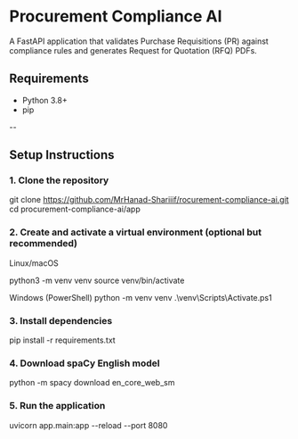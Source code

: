 # Procurement Compliance AI

A FastAPI application that validates Purchase Requisitions (PR) against compliance rules and generates Request for Quotation (RFQ) PDFs.

## Requirements

- Python 3.8+
- pip

--
## Setup Instructions

### 1. Clone the repository


git clone https://github.com/MrHanad-Shariiif/rocurement-compliance-ai.git
cd procurement-compliance-ai/app

### 2. Create and activate a virtual environment (optional but recommended)

Linux/macOS

python3 -m venv venv
source venv/bin/activate

Windows (PowerShell)
python -m venv venv
.\venv\Scripts\Activate.ps1

### 3. Install dependencies

pip install -r requirements.txt

### 4. Download spaCy English model

python -m spacy download en_core_web_sm

### 5. Run the application
uvicorn app.main:app --reload --port 8080
